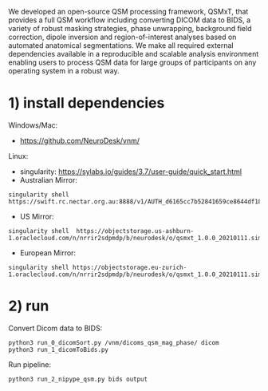 We developed an open-source QSM processing framework, QSMxT, that provides a full QSM workflow including converting DICOM data to BIDS, a variety of robust masking strategies, phase unwrapping, background field correction, dipole inversion and region-of-interest analyses based on automated anatomical segmentations. We make all required external dependencies available in a reproducible and scalable analysis environment enabling users to process QSM data for large groups of participants on any operating system in a robust way. 

# 1) install dependencies
Windows/Mac:
- https://github.com/NeuroDesk/vnm/

Linux:
- singularity: https://sylabs.io/guides/3.7/user-guide/quick_start.html
- Australian Mirror: 
```
singularity shell https://swift.rc.nectar.org.au:8888/v1/AUTH_d6165cc7b52841659ce8644df1884d5e/singularityImages/qsmxt_1.0.0_20210111.simg
```
- US Mirror: 
```
singularity shell  https://objectstorage.us-ashburn-1.oraclecloud.com/n/nrrir2sdpmdp/b/neurodesk/o/qsmxt_1.0.0_20210111.simg
```
- European Mirror: 
```
singularity shell https://objectstorage.eu-zurich-1.oraclecloud.com/n/nrrir2sdpmdp/b/neurodesk/o/qsmxt_1.0.0_20210111.simg
```

# 2) run
Convert Dicom data to BIDS:
```
python3 run_0_dicomSort.py /vnm/dicoms_qsm_mag_phase/ dicom
python3 run_1_dicomToBids.py
```
Run pipeline:
```
python3 run_2_nipype_qsm.py bids output
```
